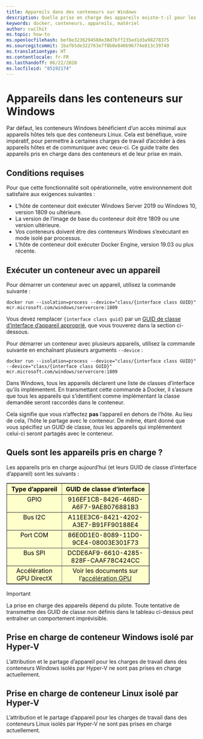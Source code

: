 ```yaml
---
title: Appareils dans des conteneurs sur Windows
description: Quelle prise en charge des appareils existe-t-il pour les conteneurs sur Windows
keywords: docker, conteneurs, appareils, matériel
author: cwilhit
ms.topic: how-to
ms.openlocfilehash: bef8e3236294588e38d7bff235ed1d3a98278375
ms.sourcegitcommit: 1bafb5de322763e7f8b0e840b96774e813c39749
ms.translationtype: HT
ms.contentlocale: fr-FR
ms.lasthandoff: 06/22/2020
ms.locfileid: "85192174"
---
```

# <a name="devices-in-containers-on-windows"></a>Appareils dans les conteneurs sur Windows

Par défaut, les conteneurs Windows bénéficient d’un accès minimal aux appareils hôtes tels que des conteneurs Linux. Cela est bénéfique, voire impératif, pour permettre à certaines charges de travail d’accéder à des appareils hôtes et de communiquer avec ceux-ci. Ce guide traite des appareils pris en charge dans des conteneurs et de leur prise en main.

## <a name="requirements"></a>Conditions requises

Pour que cette fonctionnalité soit opérationnelle, votre environnement doit satisfaire aux exigences suivantes :
- L’hôte de conteneur doit exécuter Windows Server 2019 ou Windows 10, version 1809 ou ultérieure.
- La version de l’image de base du conteneur doit être 1809 ou une version ultérieure.
- Vos conteneurs doivent être des conteneurs Windows s’exécutant en mode isolé par processus.
- L’hôte de conteneur doit exécuter Docker Engine, version 19.03 ou plus récente.

## <a name="run-a-container-with-a-device"></a>Exécuter un conteneur avec un appareil

Pour démarrer un conteneur avec un appareil, utilisez la commande suivante :

```shell
docker run --isolation=process --device="class/{interface class GUID}" mcr.microsoft.com/windows/servercore:1809
```

Vous devez remplacer `{interface class guid}` par un [GUID de classe d’interface d’appareil approprié](https://docs.microsoft.com/windows-hardware/drivers/install/overview-of-device-interface-classes), que vous trouverez dans la section ci-dessous.

Pour démarrer un conteneur avec plusieurs appareils, utilisez la commande suivante en enchaînant plusieurs arguments `--device` :

```shell
docker run --isolation=process --device="class/{interface class GUID}" --device="class/{interface class GUID}" mcr.microsoft.com/windows/servercore:1809
```

Dans Windows, tous les appareils déclarent une liste de classes d’interface qu’ils implémentent. En transmettant cette commande à Docker, il s’assure que tous les appareils qui s’identifient comme implémentant la classe demandée seront raccordés dans le conteneur.

Cela signifie que vous n’affectez **pas** l’appareil en dehors de l’hôte. Au lieu de cela, l’hôte le partage avec le conteneur. De même, étant donné que vous spécifiez un GUID de classe, _tous_ les appareils qui implémentent celui-ci seront partagés avec le conteneur.

## <a name="what-devices-are-supported"></a>Quels sont les appareils pris en charge ?

Les appareils pris en charge aujourd’hui (et leurs GUID de classe d’interface d’appareil) sont les suivants :

<table border="1" style="background-color:FFFFCC;border-collapse:collapse;border:1px solid FFCC00;color:000000;width:75%" cellpadding="5" cellspacing="5">
<thead>
<tr valign="top">
<th><center>Type d’appareil</center></th>
<th><center>GUID de classe d’interface</center></th>
</tr>
</thead>
<tbody>
<tr valign="top">
<td><center>GPIO</center></td>
<td><center>916EF1CB-8426-468D-A6F7-9AE8076881B3</center></td>
</tr>
<tr valign="top">
<td><center>Bus I2C</center></td>
<td><center>A11EE3C6-8421-4202-A3E7-B91FF90188E4</center></td>
</tr>
<tr valign="top">
<td><center>Port COM</center></td>
<td><center>86E0D1E0-8089-11D0-9CE4-08003E301F73</center></td>
</tr>
<tr valign="top">
<td><center>Bus SPI</center></td>
<td><center>DCDE6AF9-6610-4285-828F-CAAF78C424CC</center></td>
</tr>
<tr valign="top">
<td><center>Accélération GPU DirectX</center></td>
<td><center>Voir les documents sur l’<a href="https://docs.microsoft.com/virtualization/windowscontainers/deploy-containers/gpu-acceleration">accélération GPU</a></center></td>
</tr>
</tbody>
</table>

> [!IMPORTANT]
> La prise en charge des appareils dépend du pilote. Toute tentative de transmettre des GUID de classe non définis dans le tableau ci-dessus peut entraîner un comportement imprévisible.

## <a name="hyper-v-isolated-windows-container-support"></a>Prise en charge de conteneur Windows isolé par Hyper-V

L’attribution et le partage d’appareil pour les charges de travail dans des conteneurs Windows isolés par Hyper-V ne sont pas prises en charge actuellement.

## <a name="hyper-v-isolated-linux-container-support"></a>Prise en charge de conteneur Linux isolé par Hyper-V

L’attribution et le partage d’appareil pour les charges de travail dans des conteneurs Linux isolés par Hyper-V ne sont pas prises en charge actuellement.
